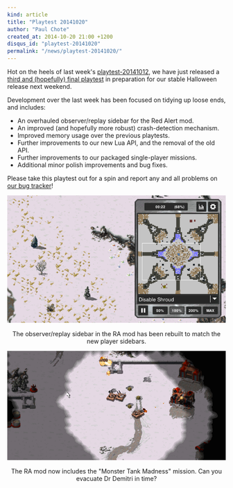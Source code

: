```yaml
---
kind: article
title: "Playtest 20141020"
author: "Paul Chote"
created_at: 2014-10-20 21:00 +1200
disqus_id: "playtest-20141020"
permalink: "/news/playtest-20141020/"
---
```


Hot on the heels of last week's [playtest-20141012](/news/playtest-20141012), we have just released a [third and (hopefully) final playtest](/download) in preparation for our stable Halloween release next weekend.

Development over the last week has been focused on tidying up loose ends, and includes:

- An overhauled observer/replay sidebar for the Red Alert mod.
- An improved (and hopefully more robust) crash-detection mechanism.
- Improved memory usage over the previous playtests.
- Further improvements to our new Lua API, and the removal of the old API.
- Further improvements to our packaged single-player missions.
- Additional minor polish improvements and bug fixes.

Please take this playtest out for a spin and report any and all problems on [our bug tracker](http://bugs.openra.net)!

<div style="text-align:center" markdown="1">

![Improved mission dialog](/images/news/20141020-replays.png)

The observer/replay sidebar in the RA mod has been rebuilt to match the new player sidebars.

![Improved mission dialog](/images/news/20141020-monstertanks.png)

The RA mod now includes the "Monster Tank Madness" mission. Can you evacuate Dr Demitri in time?
</div>